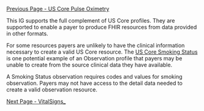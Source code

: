 [Previous Page - US Core Pulse Oximetry](USCorePulseOximetry.html)

This IG supports the full complement of US Core profiles. They are supported to 
enable a payer to produce FHIR resources from data provided in other formats.

For some resources payers are unlikely to have the clinical information necessary to create a valid US Core resource. The [US Core Smoking Status](http://hl7.org/fhir/us/core/StructureDefinition-us-core-smiokingstatus.html) is one potential example of an Observation profile that payers may be unable to create from the source clinical data they have available.

A Smoking Status observation requires codes and values for smoking observation. Payers may not have access to the detail data needed to create a valid observation resource.


[Next Page - VitalSigns_](VitalSigns_.html)
